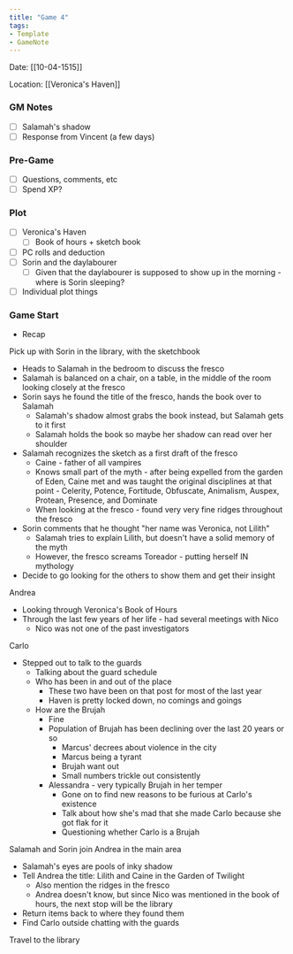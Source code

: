 ```yaml
---
title: "Game 4"
tags:
- Template
- GameNote
---
```


Date: [[10-04-1515]]

Location: [[Veronica's Haven]]

### GM Notes
- [ ] Salamah's shadow
- [ ] Response from Vincent (a few days)

### Pre-Game
- [ ] Questions, comments, etc
- [ ] Spend XP?

### Plot
- [ ] Veronica's Haven
	- [ ] Book of hours + sketch book
- [ ] PC rolls and deduction
- [ ] Sorin and the daylabourer
	- [ ] Given that the daylabourer is supposed to show up in the morning - where is Sorin sleeping?
- [ ] Individual plot things

### Game Start
- Recap

Pick up with Sorin in the library, with the sketchbook
- Heads to Salamah in the bedroom to discuss the fresco
- Salamah is balanced on a chair, on a table, in the middle of the room looking closely at the fresco
- Sorin says he found the title of the fresco, hands the book over to Salamah
	- Salamah's shadow almost grabs the book instead, but Salamah gets to it first
	- Salamah holds the book so maybe her shadow can read over her shoulder
- Salamah recognizes the sketch as a first draft of the fresco
	- Caine - father of all vampires
	- Knows small part of the myth - after being expelled from the garden of Eden, Caine met and was taught the original disciplines at that point - Celerity, Potence, Fortitude, Obfuscate, Animalism, Auspex, Protean, Presence, and Dominate
	- When looking at the fresco - found very very fine ridges throughout the fresco
- Sorin comments that he thought "her name was Veronica, not Lilith"
	- Salamah tries to explain Lilith, but doesn't have a solid memory of the myth
	- However, the fresco screams Toreador - putting herself IN mythology
- Decide to go looking for the others to show them and get their insight

Andrea
- Looking through Veronica's Book of Hours
- Through the last few years of her life - had several meetings with Nico
	- Nico was not one of the past investigators

Carlo
- Stepped out to talk to the guards
	- Talking about the guard schedule
	- Who has been in and out of the place
		- These two have been on that post for most of the last year
		- Haven is pretty locked down, no comings and goings
	- How are the Brujah
		- Fine
		- Population of Brujah has been declining over the last 20 years or so
			- Marcus' decrees about violence in the city
			- Marcus being a tyrant
			- Brujah want out
			- Small numbers trickle out consistently
		- Alessandra - very typically Brujah in her temper
			- Gone on to find new reasons to be furious at Carlo's existence
			- Talk about how she's mad that she made Carlo because she got flak for it
			- Questioning whether Carlo is a Brujah

Salamah and Sorin join Andrea in the main area
- Salamah's eyes are pools of inky shadow
- Tell Andrea the title: Lilith and Caine in the Garden of Twilight
	- Also mention the ridges in the fresco
	- Andrea doesn't know, but since Nico was mentioned in the book of hours, the next stop will be the library
- Return items back to where they found them
- Find Carlo outside chatting with the guards

Travel to the library




